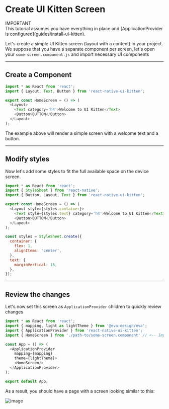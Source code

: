 # Create UI Kitten Screen

<div class="note note-info">
  <div class="note-title">IMPORTANT</div>
  <div class="note-body">
  This tutorial assumes you have everything in place and [ApplicationProvider is configured](guides/install-ui-kitten).
  </div>
</div>

Let's create a simple UI Kitten screen (layout with a content) in your project. 
We suppose that you have a separate component per screen, let's open your `some-screen.component.js` and import necessary UI components

<hr>

## Create a Component

```js
import * as React from 'react';
import { Layout, Text, Button } from 'react-native-ui-kitten';

export const HomeScreen = () => (
  <Layout>
    <Text category='h4'>Welcome to UI Kitten</Text>
    <Button>BUTTON</Button>
  </Layout>
);
```

The example above will render a simple screen with a welcome text and a button.

<hr>

## Modify styles

Now let's add some styles to fit the full available space on the device screen.

```js
import * as React from 'react';
import { StyleSheet } from 'react-native';
import { Button, Layout, Text } from 'react-native-ui-kitten';

export const HomeScreen = () => (
  <Layout style={styles.container}>
    <Text style={styles.text} category='h4'>Welcome to UI Kitten</Text>
    <Button>BUTTON</Button>
  </Layout>
);

const styles = StyleSheet.create({
  container: {
    flex: 1,
    alignItems: 'center',
  },
  text: {
    marginVertical: 16,
  },
});

```

<hr>

## Review the changes

Let's now set this screen as `ApplicationProvider` children to quickly review changes

```js
import * as React from 'react';
import { mapping, light as lightTheme } from '@eva-design/eva';
import { ApplicationProvider } from 'react-native-ui-kitten';
import { HomeScreen } from './path-to/some-screen.component' // <-- Import a screen we've created

const App = () => (
  <ApplicationProvider
    mapping={mapping}
    theme={lightTheme}>
    <HomeScreen/>
  </ApplicationProvider>
);

export default App;
```

As a result, you should have a page with a screen looking similar to this:

![image](assets/images/articles/guides/sample-screen.png)
